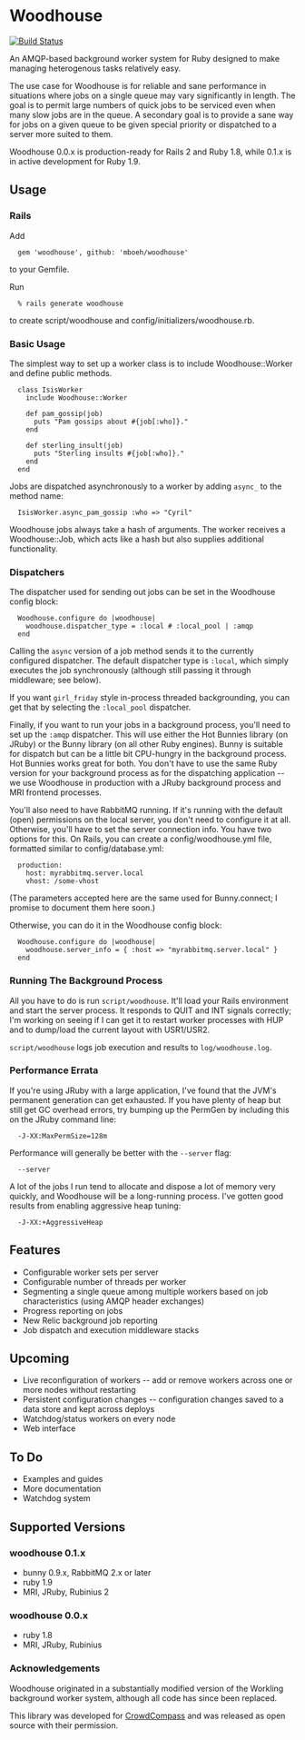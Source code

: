 # Woodhouse

[<img src="https://secure.travis-ci.org/mboeh/woodhouse.png?branch=master" alt="Build Status" />](http://travis-ci.org/mboeh/woodhouse)

An AMQP-based background worker system for Ruby designed to make managing heterogenous tasks relatively easy.

The use case for Woodhouse is for reliable and sane performance in situations where jobs on a single queue may vary significantly
in length. The goal is to permit large numbers of quick jobs to be serviced even when many slow jobs are in the queue. A secondary
goal is to provide a sane way for jobs on a given queue to be given special priority or dispatched to a server more suited to them.

Woodhouse 0.0.x is production-ready for Rails 2 and Ruby 1.8, while 0.1.x is in active development for Ruby 1.9.

## Usage

### Rails

Add

      gem 'woodhouse', github: 'mboeh/woodhouse'

to your Gemfile.

Run
      
      % rails generate woodhouse

to create script/woodhouse and config/initializers/woodhouse.rb.

### Basic Usage

The simplest way to set up a worker class is to include Woodhouse::Worker and define public methods.

      class IsisWorker
        include Woodhouse::Worker

        def pam_gossip(job)
          puts "Pam gossips about #{job[:who]}."
        end

        def sterling_insult(job)
          puts "Sterling insults #{job[:who]}."
        end
      end

Jobs are dispatched asynchronously to a worker by adding `async_` to the method name:

      IsisWorker.async_pam_gossip :who => "Cyril"

Woodhouse jobs always take a hash of arguments. The worker receives a Woodhouse::Job, which acts like a hash
but also supplies additional functionality.

### Dispatchers

The dispatcher used for sending out jobs can be set in the Woodhouse config block:

      Woodhouse.configure do |woodhouse|
        woodhouse.dispatcher_type = :local # :local_pool | :amqp
      end
      
Calling the `async` version of a job method sends it to the currently configured dispatcher. The default dispatcher
type is `:local`, which simply executes the job synchronously (although still passing it through middleware; see below).

If you want `girl_friday` style in-process threaded backgrounding, you can get that by selecting the `:local_pool`
dispatcher.

Finally, if you want to run your jobs in a background process, you'll need to set up the `:amqp` dispatcher. This will
use either the Hot Bunnies library (on JRuby) or the Bunny library (on all other Ruby engines). Bunny is suitable for
dispatch but can be a little bit CPU-hungry in the background process. Hot Bunnies works great for both. You don't have
to use the same Ruby version for your background process as for the dispatching application -- we use Woodhouse in production
with a JRuby background process and MRI frontend processes.

You'll also need to have RabbitMQ running. If it's running with the default (open) permissions on the local server, you don't
need to configure it at all. Otherwise, you'll have to set the server connection info. You have two options for this. On Rails,
you can create a config/woodhouse.yml file, formatted similar to config/database.yml:

      production:
        host: myrabbitmq.server.local
        vhost: /some-vhost

(The parameters accepted here are the same used for Bunny.connect; I promise to document them here soon.)

Otherwise, you can do it in the Woodhouse config block:

      Woodhouse.configure do |woodhouse|
        woodhouse.server_info = { :host => "myrabbitmq.server.local" }
      end

### Running The Background Process

All you have to do is run `script/woodhouse`. It'll load your Rails environment and start the server process. It responds to QUIT
and INT signals correctly; I'm working on seeing if I can get it to restart worker processes with HUP and to dump/load the current
layout with USR1/USR2.

`script/woodhouse` logs job execution and results to `log/woodhouse.log`.

### Performance Errata

If you're using JRuby with a large application, I've found that the JVM's permanent generation can get exhausted. If you have
plenty of heap but still get GC overhead errors, try bumping up the PermGen by including this on the JRuby command line:

      -J-XX:MaxPermSize=128m

Performance will generally be better with the `--server` flag:

      --server

A lot of the jobs I run tend to allocate and dispose a lot of memory very quickly, and Woodhouse will be a long-running process.
I've gotten good results from enabling aggressive heap tuning:

      -J-XX:+AggressiveHeap

## Features

* Configurable worker sets per server
* Configurable number of threads per worker
* Segmenting a single queue among multiple workers based on job characteristics (using AMQP header exchanges)
* Progress reporting on jobs
* New Relic background job reporting
* Job dispatch and execution middleware stacks

## Upcoming 

* Live reconfiguration of workers -- add or remove workers across one or more nodes without restarting
* Persistent configuration changes -- configuration changes saved to a data store and kept across deploys
* Watchdog/status workers on every node
* Web interface

## To Do

* Examples and guides
* More documentation
* Watchdog system

## Supported Versions

### woodhouse 0.1.x

* bunny 0.9.x, RabbitMQ 2.x or later
* ruby 1.9
* MRI, JRuby, Rubinius 2

### woodhouse 0.0.x

* ruby 1.8
* MRI, JRuby, Rubinius

### Acknowledgements

Woodhouse originated in a substantially modified version of the Workling background worker system, although all code has since
been replaced.

This library was developed for [CrowdCompass](http://crowdcompass.com) and was released as open source with their permission.
